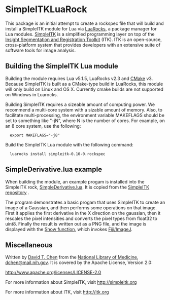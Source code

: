 # SimpleITKLuaRock

This package is an initial attempt to create a rockspec file that will build and install a SimpleITK module for Lua via [LuaRocks](https://luarocks.org), a package manager for Lua modules.  [SimpleITK](http://www.simpleitk.org) is a simplified programming layer on top of the [Insight Segmentation and Registration Toolkit](https://itk.org) (ITK).  ITK is an open-source, cross-platform system that provides developers with an extensive suite of software tools for image analysis.

## Building the SimpleITK Lua module
Building the module requires Lua v5.1.5, LuaRocks v2.3 and [CMake](https://cmake.org) v3.  Because SimpleITK is built as a CMake-type build in LuaRocks, this module will only build on Linux and OS X.  Currently cmake builds are not supported on Windows in Luarocks.

Building SimpleITK requires a sizeable amount of computing power.  We recommend a multi-core system with a sizable amount of memory.  Also, to facilitate multi-processing, the environment variable MAKEFLAGS should be set to something like "-jN", where N is the number of cores.  For example, on an 8 core system, use the following:
```
  export MAKEFLAGS="-j8"
```  
Build the SimpleITK Lua module with the following command:
```
  luarocks install simpleitk-0.10-0.rockspec
```
## SimpleDerivative.lua example
When building the module, an example progam is installed into the SimpleITK rock, [SimpleDerivative.lua](https://github.com/SimpleITK/SimpleITK/blob/master/Examples/Lua/SimpleDerivative.lua).  It is copied from the [SimpleITK repository](https://github.com/SimpleITK/SimpleITK) .

The program demonstrates a basic progam that uses SimpleITK to create an image of a Gaussian, and then performs some operations on that image.  First it applies the first derivative in the X direction on the gaussian, then it rescales the pixel intensities and converts the pixel types from float32 to uint8.  Finally the result is written out as a PNG file, and the image is displayed with the [Show function](https://itk.org/SimpleITKDoxygen/html/namespaceitk_1_1simple.html#ac8416e6e7f02dedfe8373b83dbea411d), which invokes [Fiji/ImageJ](http://fiji.sc).
## Miscellaneous
Written by [David T. Chen](https://lhncbc.nlm.nih.gov/personnel/david-chen) from the [National Library of Medicine](https://www.nlm.nih.gov), dchen@mail.nih.gov. It is covered by the Apache License, Version 2.0:

http://www.apache.org/licenses/LICENSE-2.0

For more information about SimpleITK, visit http://simpleitk.org

For more information about ITK, visit http://itk.org
